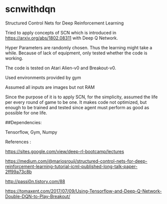 # scnwithdqn
Structured Control Nets for Deep Reinforcement Learning

Tried to apply concepts of SCN which is introduced in https://arxiv.org/abs/1802.08311 with Deep Q Network.

Hyper Parameters are randomly chosen. Thus the learning might take a while.
Because of lack of equipment, only tested whether the code is working.

The code is tested on Atari Alien-v0 and Breakout-v0.

Used environments provided by gym

Assumed all inputs are images but not RAM

Since the purpose of it is to apply SCN, for the simplicity, assumed the life per every round of game to be one.
It makes code not optimized, but enough to be trained and tested since agent must perform as good as possible for one life.


##Dependencies:

Tensorflow, Gym, Numpy


References :

https://sites.google.com/view/deep-rl-bootcamp/lectures

https://medium.com/@mariosrouji/structured-control-nets-for-deep-reinforcement-learning-tutorial-icml-published-long-talk-paper-2ff99a73c8b

http://passi0n.tistory.com/88

https://tomaxent.com/2017/07/09/Using-Tensorflow-and-Deep-Q-Network-Double-DQN-to-Play-Breakout/
